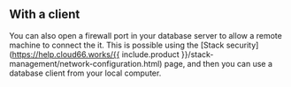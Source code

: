 <!-- usedin: [ _legacy_docker/Tutorials/1935-09-26-connect-db-servers-v1.md, _maestro/Tutorials/1935-09-26-connect-db-servers-v1.md, _node/tutorials/1935-09-26-connect-db-servers-v1.md, _rails/Tutorials/1935-09-26-connect-db-servers-v1.md] -->


## With a client

You can also open a firewall port in your database server to allow a remote machine to connect the it. This is possible using the [Stack security](https://help.cloud66.works/{{ include.product }}/stack-management/network-configuration.html) page, and then you can use a database client from your local computer.
